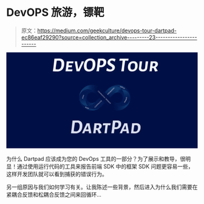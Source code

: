 # DevOPS 旅游，镖靶

> 原文：<https://medium.com/geekculture/devops-tour-dartpad-ec86eaf29290?source=collection_archive---------23----------------------->

![](img/fcf71d80846bbae43c9a9ef4b9959e28.png)

为什么 Dartpad 应该成为您的 DevOps 工具的一部分？为了展示和教导，很明显！通过使用运行代码的工具来报告前端 SDK 中的框架 SDK 问题更容易一些，这样开发团队就可以看到捕获的错误行为。

另一组原因与我们如何学习有关。让我陈述一些背景，然后进入为什么我们需要在紧耦合反馈和松耦合反馈之间来回循环…